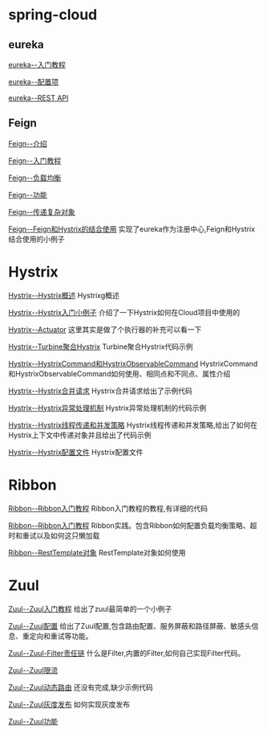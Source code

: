 # spring-cloud

##  eureka 

[eureka--入门教程](https://github.com/wuxiaobo000111/markdown/blob/master/spring-cloud/eureka/eureka%E5%85%A5%E9%97%A8%E6%95%99%E7%A8%8B.md "eureka--入门教程")


[eureka--配置项](https://github.com/wuxiaobo000111/markdown/blob/master/spring-cloud/eureka/eureka%E9%85%8D%E7%BD%AE%E9%A1%B9.md "eureka--配置项")


[eureka--REST API](https://github.com/wuxiaobo000111/markdown/blob/master/spring-cloud/eureka/eureka%20rest%20api.md "eureka--REST API")



## Feign

[Feign--介绍](https://github.com/wuxiaobo000111/markdown/blob/master/spring-cloud/Feign/Feign%E7%9A%84%E4%BB%8B%E7%BB%8D.md "Feign--介绍")

[Feign--入门教程](https://github.com/wuxiaobo000111/markdown/blob/master/spring-cloud/Feign/Feign%E5%85%A5%E9%97%A8%E6%95%99%E7%A8%8B.md "Feign--入门教程")

[Feign--负载均衡](https://github.com/wuxiaobo000111/markdown/blob/master/spring-cloud/Feign/Feign%E5%AE%9E%E7%8E%B0%E8%B4%9F%E8%BD%BD%E5%9D%87%E8%A1%A1.md "Feign--负载均衡")

[Feign--功能](https://github.com/wuxiaobo000111/markdown/blob/master/spring-cloud/Feign/Feign%E5%8A%9F%E8%83%BD.md "Feign--功能")


[Feign--传递复杂对象](https://github.com/wuxiaobo000111/markdown/blob/master/spring-cloud/Feign/Feign%E4%BC%A0%E9%80%92%E5%A4%8D%E6%9D%82%E5%AF%B9%E8%B1%A1.md "Feign--传递复杂对象")


[Feign--Feign和Hystrix的结合使用](https://github.com/wuxiaobo000111/markdown/blob/master/spring-cloud/Feign/Feign%E5%92%8CHystrix%E7%BB%93%E5%90%88%E4%BD%BF%E7%94%A8.md  "Feign--Feign和Hystrix的结合使用") 实现了eureka作为注册中心,Feign和Hystrix结合使用的小例子


# Hystrix

[Hystrix--Hystrix概述](https://github.com/wuxiaobo000111/markdown/blob/master/spring-cloud/Hystrix/Hystrix%E6%A6%82%E8%BF%B0.md  "Hystrix--Hystrix概述") Hystrixg概述


[Hystrix--Hystrix入门小例子](https://github.com/wuxiaobo000111/markdown/blob/master/spring-cloud/Hystrix/Hystrix%E5%85%A5%E9%97%A8%E5%B0%8F%E4%BE%8B%E5%AD%90.md  "Hystrix--Hystrix入门小例子")   介绍了一下Hystrix如何在Cloud项目中使用的


[Hystrix--Actuator](https://github.com/wuxiaobo000111/markdown/blob/master/spring-cloud/Hystrix/Actuator.md "Hystrix--Actuator") 这里其实是做了个执行器的补充可以看一下



[Hystrix--Turbine聚合Hystrix](https://github.com/wuxiaobo000111/markdown/blob/master/spring-cloud/Hystrix/Turbine%E8%81%9A%E5%90%88Hystrix.md  "Turbine聚合Hystrix") Turbine聚合Hystrix代码示例


[Hystrix--HystrixCommand和HystrixObservableCommand](https://github.com/wuxiaobo000111/markdown/blob/master/spring-cloud/Hystrix/HystrixCommand%E5%92%8CHystrixObservableCommand.md  "HystrixCommand和HystrixObservableCommand") HystrixCommand和HystrixObservableCommand如何使用、相同点和不同点、属性介绍


[Hystrix--Hystrix合并请求](https://github.com/wuxiaobo000111/markdown/blob/master/spring-cloud/Hystrix/Hystrix%E5%90%88%E5%B9%B6%E8%AF%B7%E6%B1%82.md  "Hystrix合并请求") Hystrix合并请求给出了示例代码



[Hystrix--Hystrix异常处理机制](https://github.com/wuxiaobo000111/markdown/blob/master/spring-cloud/Hystrix/Hystrix%E5%BC%82%E5%B8%B8%E5%A4%84%E7%90%86%E6%9C%BA%E5%88%B6.md  "Hystrix异常处理机制") Hystrix异常处理机制的代码示例



[Hystrix--Hystrix线程传递和并发策略](https://github.com/wuxiaobo000111/markdown/blob/master/spring-cloud/Hystrix/Hystrix%E7%BA%BF%E7%A8%8B%E4%BC%A0%E9%80%92%E5%92%8C%E5%B9%B6%E5%8F%91%E7%AD%96%E7%95%A5.md  "Hystrix线程传递和并发策略") Hystrix线程传递和并发策略,给出了如何在Hystrix上下文中传递对象并且给出了代码示例



[Hystrix--Hystrix配置文件](https://github.com/wuxiaobo000111/markdown/blob/master/spring-cloud/Hystrix/Hystrix%E9%85%8D%E7%BD%AE%E6%96%87%E4%BB%B6%E8%AF%B4%E6%98%8E.md  "Hystrix配置文件") Hystrix配置文件

# Ribbon



[Ribbon--Ribbon入门教程](https://github.com/wuxiaobo000111/markdown/blob/master/spring-cloud/ribbon/Ribbon%E5%85%A5%E9%97%A8%E6%95%99%E7%A8%8B.md  "Ribbon入门教程") Ribbon入门教程的教程,有详细的代码



[Ribbon--Ribbon入门教程](https://github.com/wuxiaobo000111/markdown/blob/master/spring-cloud/ribbon/Ribbon%E5%AE%9E%E8%B7%B5.md  "Ribbon--Ribbon入门教程") Ribbon实践。包含Ribbon如何配置负载均衡策略、超时和重试以及如何这只懒加载



[Ribbon--RestTemplate对象](https://github.com/wuxiaobo000111/markdown/blob/master/spring-cloud/ribbon/RestTemplate%E5%AF%B9%E8%B1%A1.md "Ribbon--RestTemplate对象]") RestTemplate对象如何使用


# Zuul

[Zuul--Zuul入门教程](https://github.com/wuxiaobo000111/Java--apollo/blob/master/spring-cloud/zuul/Zuul%E5%85%A5%E9%97%A8%E6%95%99%E7%A8%8B.md "Zuul--Zuul入门教程]") 给出了zuul最简单的一个小例子


[Zuul--Zuul配置](https://github.com/wuxiaobo000111/Java--apollo/blob/master/spring-cloud/zuul/Zuul%E9%85%8D%E7%BD%AE.md "Zuul--Zuul配置]") 给出了Zuul配置,包含路由配置、服务屏蔽和路径屏蔽、敏感头信息、重定向和重试等功能。


[Zuul--Zuul-Filter责任链](https://github.com/wuxiaobo000111/Java--apollo/blob/master/spring-cloud/zuul/Zuul-Filter%E8%B4%A3%E4%BB%BB%E9%93%BE.md "Zuul--Zuul-Filter责任链]") 什么是Filter,内置的Filter,如何自己实现Filter代码。


[Zuul--Zuul限流](https://github.com/wuxiaobo000111/Java--apollo/blob/master/spring-cloud/zuul/Zuul%E9%99%90%E6%B5%81.md "Zuul--Zuul限流]") 


[Zuul--Zuul动态路由](https://github.com/wuxiaobo000111/Java--apollo/blob/master/spring-cloud/zuul/Zuul%E5%8A%A8%E6%80%81%E8%B7%AF%E7%94%B1.md "Zuul--Zuul动态路由]") 还没有完成,缺少示例代码

[Zuul--Zuul灰度发布](https://github.com/wuxiaobo000111/Java--apollo/blob/master/spring-cloud/zuul/Zuul%E7%81%B0%E5%BA%A6%E5%8F%91%E5%B8%83.md "Zuul--Zuul灰度发布]") 如何实现灰度发布


[Zuul--Zuul功能](https://github.com/wuxiaobo000111/Java--apollo/blob/master/spring-cloud/zuul/Zuul%E5%8A%9F%E8%83%BD.md "Zuul--Zuul功能]") 

